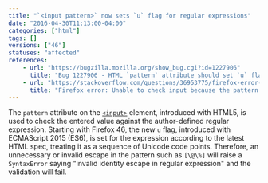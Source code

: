 ```yaml
---
title: "`<input pattern>` now sets `u` flag for regular expressions"
date: "2016-04-30T11:13:00-04:00"
categories: ["html"]
tags: []
versions: ["46"]
statuses: "affected"
references:
    - url: "https://bugzilla.mozilla.org/show_bug.cgi?id=1227906"
      title: "Bug 1227906 - HTML `pattern` attribute should set `u` flag for regular expressions"
    - url: "https://stackoverflow.com/questions/36953775/firefox-error-unable-to-check-input-because-the-pattern-is-not-a-valid-regexp"
      title: "Firefox error: Unable to check input because the pattern is not a valid regexp: invalid identity escape in regular expression"
---
```

The `pattern` attribute on the [`<input>`](https://developer.mozilla.org/en-US/docs/Web/HTML/Element/input) element, introduced with HTML5, is used to check the entered value against the author-defined regular expression. Starting with Firefox 46, the new `u` flag, introduced with ECMAScript 2015 (ES6), is set for the expression according to the latest HTML spec, treating it as a sequence of Unicode code points. Therefore, an unnecessary or invalid escape in the pattern such as `[\@\%]` will raise a `SyntaxError` saying "invalid identity escape in regular expression" and the validation will fail.
